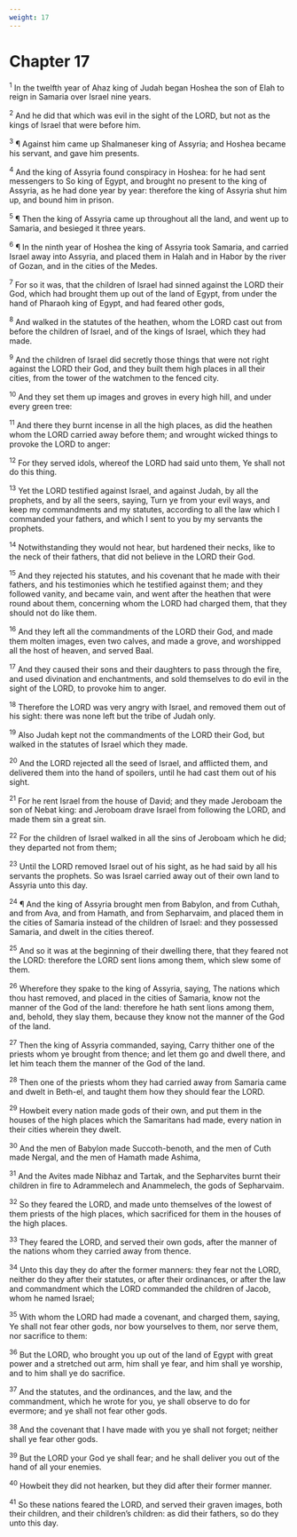 ```yaml
---
weight: 17
---
```


# Chapter 17

<sup>1</sup> In the twelfth year of Ahaz king of Judah began Hoshea the son of Elah to reign in Samaria over Israel nine years. 

<sup>2</sup> And he did that which was evil in the sight of the LORD, but not as the kings of Israel that were before him. 

<sup>3</sup> ¶ Against him came up Shalmaneser king of Assyria; and Hoshea became his servant, and gave him presents. 

<sup>4</sup> And the king of Assyria found conspiracy in Hoshea: for he had sent messengers to So king of Egypt, and brought no present to the king of Assyria, as he had done year by year: therefore the king of Assyria shut him up, and bound him in prison. 

<sup>5</sup> ¶ Then the king of Assyria came up throughout all the land, and went up to Samaria, and besieged it three years. 

<sup>6</sup> ¶ In the ninth year of Hoshea the king of Assyria took Samaria, and carried Israel away into Assyria, and placed them in Halah and in Habor by the river of Gozan, and in the cities of the Medes. 

<sup>7</sup> For so it was, that the children of Israel had sinned against the LORD their God, which had brought them up out of the land of Egypt, from under the hand of Pharaoh king of Egypt, and had feared other gods, 

<sup>8</sup> And walked in the statutes of the heathen, whom the LORD cast out from before the children of Israel, and of the kings of Israel, which they had made. 

<sup>9</sup> And the children of Israel did secretly those things that were not right against the LORD their God, and they built them high places in all their cities, from the tower of the watchmen to the fenced city. 

<sup>10</sup> And they set them up images and groves in every high hill, and under every green tree: 

<sup>11</sup> And there they burnt incense in all the high places, as did the heathen whom the LORD carried away before them; and wrought wicked things to provoke the LORD to anger: 

<sup>12</sup> For they served idols, whereof the LORD had said unto them, Ye shall not do this thing. 

<sup>13</sup> Yet the LORD testified against Israel, and against Judah, by all the prophets, and by all the seers, saying, Turn ye from your evil ways, and keep my commandments and my statutes, according to all the law which I commanded your fathers, and which I sent to you by my servants the prophets. 

<sup>14</sup> Notwithstanding they would not hear, but hardened their necks, like to the neck of their fathers, that did not believe in the LORD their God. 

<sup>15</sup> And they rejected his statutes, and his covenant that he made with their fathers, and his testimonies which he testified against them; and they followed vanity, and became vain, and went after the heathen that were round about them, concerning whom the LORD had charged them, that they should not do like them. 

<sup>16</sup> And they left all the commandments of the LORD their God, and made them molten images, even two calves, and made a grove, and worshipped all the host of heaven, and served Baal. 

<sup>17</sup> And they caused their sons and their daughters to pass through the fire, and used divination and enchantments, and sold themselves to do evil in the sight of the LORD, to provoke him to anger. 

<sup>18</sup> Therefore the LORD was very angry with Israel, and removed them out of his sight: there was none left but the tribe of Judah only. 

<sup>19</sup> Also Judah kept not the commandments of the LORD their God, but walked in the statutes of Israel which they made. 

<sup>20</sup> And the LORD rejected all the seed of Israel, and afflicted them, and delivered them into the hand of spoilers, until he had cast them out of his sight. 

<sup>21</sup> For he rent Israel from the house of David; and they made Jeroboam the son of Nebat king: and Jeroboam drave Israel from following the LORD, and made them sin a great sin. 

<sup>22</sup> For the children of Israel walked in all the sins of Jeroboam which he did; they departed not from them; 

<sup>23</sup> Until the LORD removed Israel out of his sight, as he had said by all his servants the prophets. So was Israel carried away out of their own land to Assyria unto this day. 

<sup>24</sup> ¶ And the king of Assyria brought men from Babylon, and from Cuthah, and from Ava, and from Hamath, and from Sepharvaim, and placed them in the cities of Samaria instead of the children of Israel: and they possessed Samaria, and dwelt in the cities thereof. 

<sup>25</sup> And so it was at the beginning of their dwelling there, that they feared not the LORD: therefore the LORD sent lions among them, which slew some of them. 

<sup>26</sup> Wherefore they spake to the king of Assyria, saying, The nations which thou hast removed, and placed in the cities of Samaria, know not the manner of the God of the land: therefore he hath sent lions among them, and, behold, they slay them, because they know not the manner of the God of the land. 

<sup>27</sup> Then the king of Assyria commanded, saying, Carry thither one of the priests whom ye brought from thence; and let them go and dwell there, and let him teach them the manner of the God of the land. 

<sup>28</sup> Then one of the priests whom they had carried away from Samaria came and dwelt in Beth-el, and taught them how they should fear the LORD. 

<sup>29</sup> Howbeit every nation made gods of their own, and put them in the houses of the high places which the Samaritans had made, every nation in their cities wherein they dwelt. 

<sup>30</sup> And the men of Babylon made Succoth-benoth, and the men of Cuth made Nergal, and the men of Hamath made Ashima, 

<sup>31</sup> And the Avites made Nibhaz and Tartak, and the Sepharvites burnt their children in fire to Adrammelech and Anammelech, the gods of Sepharvaim. 

<sup>32</sup> So they feared the LORD, and made unto themselves of the lowest of them priests of the high places, which sacrificed for them in the houses of the high places. 

<sup>33</sup> They feared the LORD, and served their own gods, after the manner of the nations whom they carried away from thence. 

<sup>34</sup> Unto this day they do after the former manners: they fear not the LORD, neither do they after their statutes, or after their ordinances, or after the law and commandment which the LORD commanded the children of Jacob, whom he named Israel; 

<sup>35</sup> With whom the LORD had made a covenant, and charged them, saying, Ye shall not fear other gods, nor bow yourselves to them, nor serve them, nor sacrifice to them: 

<sup>36</sup> But the LORD, who brought you up out of the land of Egypt with great power and a stretched out arm, him shall ye fear, and him shall ye worship, and to him shall ye do sacrifice. 

<sup>37</sup> And the statutes, and the ordinances, and the law, and the commandment, which he wrote for you, ye shall observe to do for evermore; and ye shall not fear other gods. 

<sup>38</sup> And the covenant that I have made with you ye shall not forget; neither shall ye fear other gods. 

<sup>39</sup> But the LORD your God ye shall fear; and he shall deliver you out of the hand of all your enemies. 

<sup>40</sup> Howbeit they did not hearken, but they did after their former manner. 

<sup>41</sup> So these nations feared the LORD, and served their graven images, both their children, and their children’s children: as did their fathers, so do they unto this day. 


